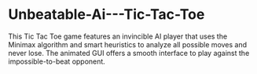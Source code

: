 # Unbeatable-Ai---Tic-Tac-Toe
This Tic Tac Toe game features an invincible AI player that uses the Minimax algorithm and smart heuristics to analyze all possible moves and never lose. The animated GUI offers a smooth interface to play against the impossible-to-beat opponent.
